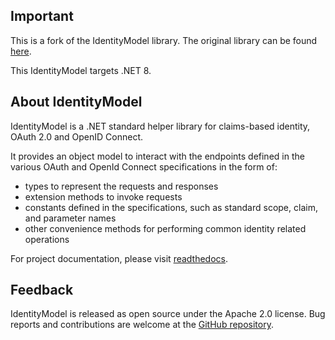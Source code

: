 ## Important

This is a fork of the IdentityModel library. The original library can be found [here](https://github.com/IdentityModel/IdentityModel).

This IdentityModel targets .NET 8.

## About IdentityModel

IdentityModel is a .NET standard helper library for claims-based identity, OAuth 2.0 and OpenID Connect.

It provides an object model to interact with the endpoints defined in the various OAuth and OpenId Connect specifications in the form of:

- types to represent the requests and responses
- extension methods to invoke requests
- constants defined in the specifications, such as standard scope, claim, and parameter names
- other convenience methods for performing common identity related operations

For project documentation, please visit [readthedocs](https://identitymodel.readthedocs.io).

## Feedback

IdentityModel is released as open source under the Apache 2.0 license. Bug reports and contributions are welcome at the [GitHub repository](https://github.com/rk-software-systems/IdentityModel).


